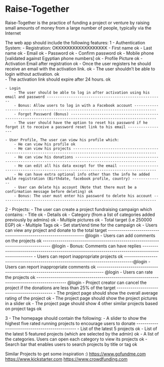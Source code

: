 # Raise-Together
Raise-Together is the practice of funding a project or venture by raising small amounts of money from a large number of people, typically via the Internet

The web app should include the following features: 
1 - Authentication System: 
	- Registration: OKKKKKKKKKKKKKKKKKK
		- First name ok
		- Last name ok
		- Email ok
		- Password ok
		- Confirm password ok
		- Mobile phone [validated against Egyptian phone numbers] ok
		- Profile Picture ok
		- Activation Email after registration ok
		- Once the user registers he should receive an email with the activation link. ok
		- The user shouldn’t be able to login without activation. ok			
		- The activation link should expire after 24 hours. ok

	- Login 
		- The user should be able to log in after activation using his email and password -----------------------------------------------------
		- Bonus: Allow users to log in with a Facebook account --------------------------------------------------------------------------------
		- Forgot Password (Bonus) -------------------------------------------------------------------------------------------------------------
		- The user should have the option to reset his password if he forgot it to receive a password reset link to his email -----------------

	- User Profile, The user can view his profile which: 
		- He can view his profile ok
		- He can view his projects ------------------------------------------------------------------------------------------------------------
		- He can view his donations -----------------------------------------------------------------------------------------------------------
		- He can edit all his data except for the email ---------------------------------------------------------------------------------------
		- He can have extra optional info other than the info he added while registration (Birthdate, facebook profile, country) --------------
		- User can delete his account (Note that there must be a confirmation message before deleting) ok
		- Bonus: The user must enter his password to delete his account -----------------------------------------------------------------------
 

2 - Projects: 
	- The user can create a project fundraising campaign which contains: 
		- Title ok
		- Details ok
		- Category (from a list of categories added previously by admins) ok
		- Multiple pictures ok
		- Total target (i.e 250000 EGP) ok
		- Multiple Tags ok
		- Set start/end time for the campaign ok
		- Users can view any project and donate to the total target ------------------------------------------------------------------ @login
		- Users can add comments on the projects ok ---------------------------------------------------------------------------------- @login
		- Bonus: Comments can have replies ----------------------------------------------------------------------------------------------------
		- Users can report inappropriate projects ok ----------------------------------------------------------------------------------@login
		- Users can report inappropriate comments ok --------------------------------------------------------------------------------- @login
		- Users can rate the projects ok --------------------------------------------------------------------------------------------- @login
		- Project creator can cancel the project if the donations are less than 25% of the target ---------------------------------------------
		- The project page should show the overall average rating of the project ok
		- The project page should show the project pictures in a slider ok
		- The project page should show 4 other similar projects based on project tags ok


3 - The homepage should contain the following: 
		- A slider to show the highest five rated running projects to encourage users to donate -----------------------------------------------
		- List of the latest 5 projects ok
		- List of the latest 5 featured projects (which are selected by the admin) ok
		- A list of the categories. Users can open each category to view its projects ok
		- Search bar that enables users to search projects by title or tag ok


Similar Projects to get some inspiration :) 
https://www.gofundme.com
https://www.kickstarter.com
https://www.crowdfunding.com 

